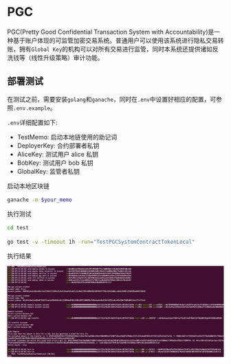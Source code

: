 # PGC

PGC(Pretty Good Confidential Transaction System with Accountability)是一种基于账户体现的可监管加密交易系统。普通用户可以使用该系统进行隐私交易转账，拥有`Global Key`的机构可以对所有交易进行监管，同时本系统还提供诸如反洗钱等（线性升级策略）审计功能。

## 部署测试

在测试之前，需要安装`golang`和`ganache`，同时在`.env`中设置好相应的配置，可参照`.env.example`。

`.env`详细配置如下:

- TestMemo: 启动本地链使用的助记词
- DeployerKey: 合约部署者私钥
- AliceKey: 测试用户 alice 私钥
- BobKey: 测试用户 bob 私钥
- GlobalKey: 监管者私钥

启动本地区块链

```bash
ganache -m $your_memo
```

执行测试

```bash
cd test

go test -v -timeout 1h -run="TestPGCSystemContractTokenLocal"
```

执行结果

![](assets/pictures/test-output.png)
